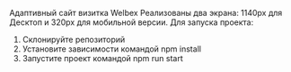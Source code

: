 Адаптивный сайт визитка Welbex 
Реализованы два экрана: 1140px для Десктоп и 320px для мобильной версии.
Для запуска проекта:
1. Склонируйте репозиторий
2. Установите зависимости командой npm install
3. Запустите проект командой npm run start